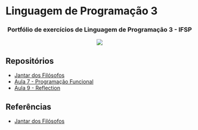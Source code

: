 # Linguagem de Programação 3

<h3 align="center">
Portfólio de exercícios de Linguagem de Programação 3 - IFSP
</h3>

<p align="center">
  <img src="https://media1.giphy.com/media/l0NwI55hcEtEVXV4I/giphy.gif?cid=ecf05e470cryqudsv2a6b37baexh96r1whmgi6rvanqe0yi9&rid=giphy.gif&ct=g"/>
<p>
  
## Repositórios
* [Jantar dos Filósofos](https://github.com/LeonMarqs/lp3a5/tree/main/jantar-dos-filosofos)
* [Aula 7 - Programação Funcional](https://github.com/LeonMarqs/lp3a5/tree/main/aula-7-prog-funcional)
* [Aula 9 - Reflection](https://github.com/LeonMarqs/lp3a5/tree/main/aula9-reflection/src/br/edu/ifsp/reflection)

## Referências
* [Jantar dos Filósofos](https://www.baeldung.com/java-dining-philoshophers)
